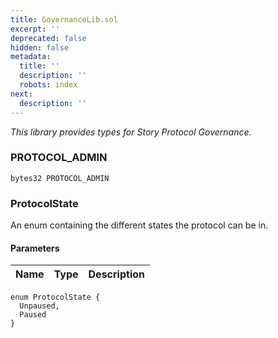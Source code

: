 ```yaml
---
title: GovernanceLib.sol
excerpt: ''
deprecated: false
hidden: false
metadata:
  title: ''
  description: ''
  robots: index
next:
  description: ''
---
```

_This library provides types for Story Protocol Governance._

### PROTOCOL_ADMIN

```solidity
bytes32 PROTOCOL_ADMIN
```

### ProtocolState

An enum containing the different states the protocol can be in.

#### Parameters

| Name | Type | Description |
| ---- | ---- | ----------- |

```solidity
enum ProtocolState {
  Unpaused,
  Paused
}
```